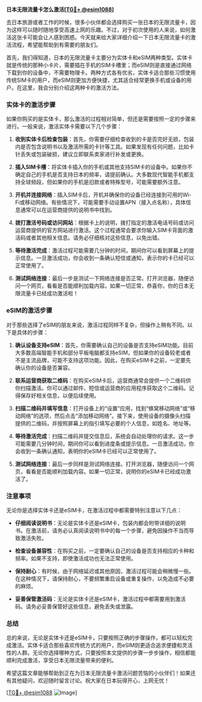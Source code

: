 **日本无限流量卡怎么激活[[TG💪+ @esim1088](https://t.me/s/esim1088)]**

去日本旅游或者工作的时候，很多小伙伴都会选择购买一张日本的无限流量卡，因为这样可以随时随地享受高速上网的乐趣。不过，对于初次使用的人来说，如何激活这张卡可能会让人感到困惑。今天就来给大家详细介绍一下日本无限流量卡的激活流程，希望能帮助到有需要的朋友们。

首先，我们得知道，日本的无限流量卡主要分为实体卡和eSIM两种类型。实体卡就是传统的那种小卡片，需要插在手机的SIM卡槽里；而eSIM则是直接通过网络下载到你的设备中，不需要物理卡。两种方式各有优劣，实体卡适合那些习惯使用传统SIM卡的用户，而eSIM则更加方便快捷，尤其适合经常更换手机或设备的用户。在这里，我会分别介绍这两种卡的激活方法。

### 实体卡的激活步骤

如果你购买的是实体卡，那么激活的过程相对简单，但还是需要按照一定的步骤来进行。一般来说，激活实体卡需要以下几个步骤：

1. **收到实体卡后检查包装**：首先，你需要仔细检查收到的卡是否完好无损，包装内是否包含说明书以及激活所需的卡针等工具。如果发现有任何问题，比如卡针丢失或包装破损，建议立即联系卖家进行补发或更换。

2. **插入SIM卡槽**：将实体卡插入你的手机或其他支持SIM卡的设备中。如果你不确定自己的手机是否支持日本的频率，请提前确认。大多数现代智能手机都支持全球频段，但如果你的手机是旧款或者特殊型号，可能需要额外注意。

3. **开机并连接网络**：插入SIM卡后，开机并确保你的设备已经连接到可用的Wi-Fi或移动网络。有些情况下，可能需要手动设置APN（接入点名称），具体信息通常可以在运营商提供的说明书中找到。

4. **拨打激活号码或访问网站**：根据卡上的说明，拨打指定的激活电话号码或访问运营商提供的官方网站进行激活。这个过程通常会要求你输入SIM卡背面的激活码或者其他相关信息。请务必仔细核对这些信息，以免出错。

5. **等待激活完成**：激活过程可能需要几分钟的时间，期间你可以看到屏幕上的提示信息。一旦激活成功，你会收到一条确认短信或通知，表示你的卡已经可以正常使用了。

6. **测试网络连接**：最后一步是测试一下网络连接是否正常。打开浏览器，随便访问一个网页，看看是否能顺利加载内容。如果一切正常，恭喜你，你的日本无限流量卡已经成功激活啦！

### eSIM的激活步骤

对于那些选择了eSIM的朋友来说，激活过程同样不复杂，但操作上稍有不同。以下是具体的步骤：

1. **确认设备支持eSIM**：首先，你需要确认自己的设备是否支持eSIM功能。目前大多数高端智能手机和部分平板电脑都支持eSIM，但如果你的设备较老或者不是主流品牌，可能不支持这项功能。因此，在购买eSIM卡之前，一定要先确认你的设备是否兼容。

2. **联系运营商获取二维码**：在购买eSIM卡后，运营商通常会提供一个二维码供你扫描激活。你可以通过邮件、短信或运营商的应用程序获取这个二维码。记得保存好相关信息，以便后续使用。

3. **扫描二维码并填写信息**：打开设备上的“设置”应用，找到“蜂窝移动网络”或“移动网络”的选项，然后点击“添加移动网络”。接下来，使用设备的摄像头扫描提供的二维码，并按照屏幕上的指引填写必要的个人信息，如姓名、地址等。

4. **等待激活完成**：扫描二维码并提交信息后，系统会自动处理你的请求。这一步可能需要几分钟时间，期间你可以看到进度条或提示信息。一旦激活成功，你会收到一条确认通知，表明你的eSIM卡已经可以正常使用了。

5. **测试网络连接**：最后一步同样是测试网络连接。打开浏览器，随便访问一个网页，看看是否能顺利加载内容。如果一切正常，说明你的eSIM卡已经成功激活了。

### 注意事项

无论你是选择实体卡还是eSIM卡，在激活过程中都需要特别注意以下几点：

- **仔细阅读说明书**：无论是实体卡还是eSIM卡，包装内都会附带详细的说明书。在激活前，请务必认真阅读说明书中的每一个步骤，避免因操作不当而导致激活失败。
  
- **检查设备兼容性**：在购买之前，一定要确认自己的设备是否支持相应的卡种和频率。如果不支持，即使激活成功也无法正常使用。

- **保持耐心**：有时候，由于网络延迟或其他原因，激活过程可能会稍微慢一些。在这种情况下，请保持耐心，不要频繁重启设备或重复操作，以免造成不必要的麻烦。

- **妥善保管激活码**：无论是实体卡还是eSIM卡，激活过程中都需要用到激活码。请务必妥善保管好这些信息，避免丢失或泄露。

### 总结

总的来说，无论是实体卡还是eSIM卡，只要按照正确的步骤操作，都可以轻松完成激活。实体卡适合那些喜欢传统方式的用户，而eSIM则更适合追求便捷和灵活性的人群。无论你选择哪种方式，只要按照本文提供的步骤一步步操作，相信都能顺利完成激活，享受日本无限流量带来的便利。

希望这篇文章能够帮助到正在为日本无限流量卡激活问题苦恼的小伙伴们！如果还有其他疑问，欢迎随时留言讨论。祝大家在日本玩得开心，上网无忧！

[[TG💪+ @esim1088](https://t.me/s/esim1088) ![Image](https://i.postimg.cc/4NQfJmqS/Snipaste-2025-05-13-00-14-12.png)]